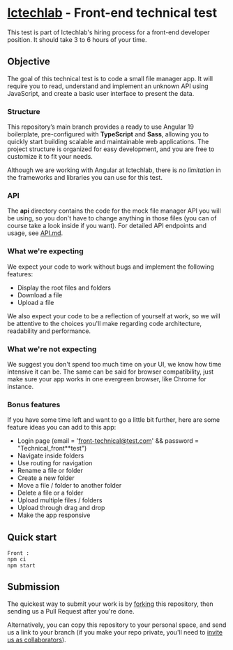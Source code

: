 # [Ictechlab]() - Front-end technical test

This test is part of Ictechlab's hiring process for a front-end developer position. It should take 3 to 6 hours of your time.

## Objective

The goal of this technical test is to code a small file manager app. It will require you to read, understand and implement an unknown API using JavaScript, and create a basic user interface to present the data.

### Structure

This repository’s main branch provides a ready to use Angular 19 boilerplate, pre-configured with **TypeScript** and **Sass**, allowing you to quickly start building scalable and maintainable web applications. The project structure is organized for easy development, and you are free to customize it to fit your needs.

Although we are working with Angular at Ictechlab, there is _no limitation_ in the frameworks and libraries you can use for this test.

### API

The **api** directory contains the code for the mock file manager API you will be using, so you don't have to change anything in those files (you can of course take a look inside if you want). For detailed API endpoints and usage, see [API.md](./API.md).

### What we're expecting

We expect your code to work without bugs and implement the following features:

- Display the root files and folders
- Download a file
- Upload a file

We also expect your code to be a reflection of yourself at work, so we will be attentive to the choices you'll make regarding code architecture, readability and performance.

### What we're not expecting

We suggest you don't spend too much time on your UI, we know how time intensive it can be. The same can be said for browser compatibility, just make sure your app works in one evergreen browser, like Chrome for instance.

### Bonus features

If you have some time left and want to go a little bit further, here are some feature ideas you can add to this app:

- Login page (email = 'front-technical@test.com' && password = "Technical_front**test")
- Navigate inside folders
- Use routing for navigation
- Rename a file or folder
- Create a new folder
- Move a file / folder to another folder
- Delete a file or a folder
- Upload multiple files / folders
- Upload through drag and drop
- Make the app responsive

## Quick start

```
Front :
npm ci
npm start

```

## Submission

The quickest way to submit your work is by [forking](https://github.com/ictechlab/front-technical-test/fork) this repository, then sending us a Pull Request after you're done.

Alternatively, you can copy this repository to your personal space, and send us a link to your branch (if you make your repo private, you'll need to [invite us as collaborators](https://help.github.com/en/articles/inviting-collaborators-to-a-personal-repository)).

